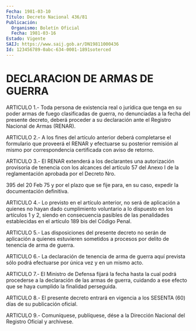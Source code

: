 ```yaml
---
Fecha: 1981-03-10
Título: Decreto Nacional 436/81
Publicación:
  Organismo: Boletín Oficial
  Fecha: 1981-03-16
Estado: Vigente
SAIJ: https://www.saij.gob.ar/DN19811000436
Id: 123456789-0abc-634-0001-1891soterced
---
```

# DECLARACION DE ARMAS DE GUERRA

<a id="1"></a>
ARTICULO  1.-  Toda  persona de existencia real o jurídica que tenga  en  su  poder armas de  fuego  clasificadas  de  guerra,  no denunciadas a la  fecha  del presente decreto, deberá proceder a su declaración ante el Registro Nacional de Armas (RENAR).

<a id="2"></a>
ARTICULO  2.-  A  los  fines  del  artículo  anterior  deberá completarse  el  formulario  que  proveerá el RENAR y efectuarse su posterior  remisión  al mismo por correspondencia  certificada  con aviso de retorno.

<a id="3"></a>
ARTICULO  3.-  El  RENAR  extenderá  a  los  declarantes  una autorización  provisoria  de tenencia con los alcances del artículo 57 del Anexo I de la reglamentación  aprobada  por  el Decreto Nro.

395  del  20  Feb 75 y por el plazo que se fije para, en  su  caso, expedir la documentación definitiva.

<a id="4"></a>
ARTICULO  4.-  Lo previsto en el artículo anterior, no será de aplicación a quienes  no  hayan  dado  cumplimiento voluntario a lo dispuesto en los artículos 1 y 2, siendo  en  consecuencia pasibles de las penalidades establecidas en el artículo  189  bis del Código Penal.

<a id="5"></a>
ARTICULO 5.- Las disposiciones del presente decreto no serán de aplicación  a quienes estuvieren sometidos a procesos por delito de tenencia de arma de guerra.

<a id="6"></a>
ARTICULO 6.- La declaración de tenencia de arma de guerra aquí prevista  sólo  podrá  efectuarse por única vez y en un mismo acto.

<a id="7"></a>
ARTICULO  7.-  El Ministro de Defensa fijará la fecha hasta la cual podrá procederse  a  la  declaración  de  las armas de guerra, cuidando a ese efecto que se haya cumplido la finalidad perseguida.

<a id="8"></a>
ARTICULO  8.-  El  presente  decreto entrará en vigencia a los SESENTA (60) días de su publicación oficial.

<a id="9"></a>
ARTICULO  9.-  Comuníquese,  publíquese,  dése  a la Dirección Nacional del Registro Oficial y archívese.